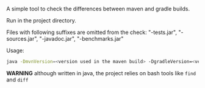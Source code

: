 A simple tool to check the differences between maven and gradle builds.

Run in the project directory. 

Files with following suffixes are omitted from the check: "-tests.jar", "-sources.jar", "-javadoc.jar", "-benchmarks.jar"
 
Usage:
```bash
java -DmvnVersion=<version used in the maven build> -DgradleVersion=<version used in the gradle build> -jar <jardif jar> 
```
**WARNING** although written in java, the project relies on bash tools like `find` and `diff`
